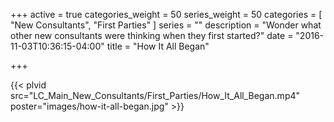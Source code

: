 +++
active = true
categories_weight = 50
series_weight = 50
categories = [
  "New Consultants",
  "First Parties"
]
series = ""
description = "Wonder what other new consultants were thinking when they first started?"
date = "2016-11-03T10:36:15-04:00"
title = "How It All Began"

+++

{{< plvid src="LC_Main_New_Consultants/First_Parties/How_It_All_Began.mp4" poster="images/how-it-all-began.jpg" >}}
